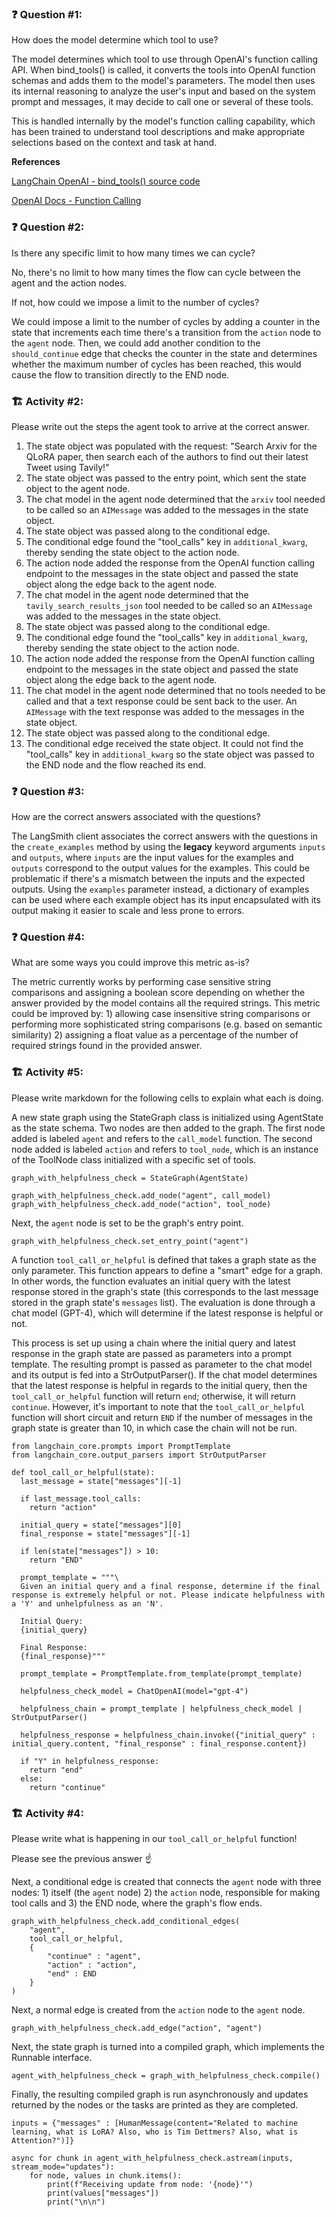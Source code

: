 ### ❓ Question #1:

How does the model determine which tool to use?

The model determines which tool to use through OpenAI's function calling API. When bind_tools() is called, it converts the tools into OpenAI function schemas and adds them to the model's parameters. The model then uses its internal reasoning to analyze the user's input and based on the system prompt and messages, it may decide to call one or several of these tools.

This is handled internally by the model's function calling capability, which has been trained to understand tool descriptions and make appropriate selections based on the context and task at hand.

**References**

[LangChain OpenAI - bind_tools() source code](https://github.com/langchain-ai/langchain/blob/master/libs/partners/openai/langchain_openai/chat_models/base.py#L1404)

[OpenAI Docs - Function Calling](https://platform.openai.com/docs/guides/function-calling?api-mode=responses&example=search-knowledge-base#overview)

### ❓ Question #2:

Is there any specific limit to how many times we can cycle?

No, there's no limit to how many times the flow can cycle between the agent and the action nodes.

If not, how could we impose a limit to the number of cycles?

We could impose a limit to the number of cycles by adding a counter in the state that increments each time there's a transition from the `action` node to the `agent` node. Then, we could add another condition to the `should_continue` edge that checks the counter in the state and determines whether the maximum number of cycles has been reached, this would cause the flow to transition directly to the END node.

### 🏗️ Activity #2:

Please write out the steps the agent took to arrive at the correct answer.

1. The state object was populated with the request: "Search Arxiv for the QLoRA paper, then search each of the authors to find out their latest Tweet using Tavily!"
2. The state object was passed to the entry point, which sent the state object to the agent node.
3. The chat model in the agent node determined that the `arxiv` tool needed to be called so an `AIMessage` was added to the messages in the state object.
4. The state object was passed along to the conditional edge.
5. The conditional edge found the "tool_calls" key in `additional_kwarg`, thereby sending the state object to the action node.
6. The action node added the response from the OpenAI function calling endpoint to the messages in the state object and passed the state object along the edge back to the agent node.
7. The chat model in the agent node determined that the `tavily_search_results_json` tool needed to be called so an `AIMessage` was added to the messages in the state object.
8. The state object was passed along to the conditional edge.
9. The conditional edge found the "tool_calls" key in `additional_kwarg`, thereby sending the state object to the action node.
10. The action node added the response from the OpenAI function calling endpoint to the messages in the state object and passed the state object along the edge back to the agent node.
11. The chat model in the agent node determined that no tools needed to be called and that a text response could be sent back to the user. An `AIMessage` with the text response was added to the messages in the state object.
12. The state object was passed along to the conditional edge.
13. The conditional edge received the state object. It could not find the "tool_calls" key in `additional_kwarg` so the state object was passed to the END node and the flow reached its end.

### ❓ Question #3:

How are the correct answers associated with the questions?

The LangSmith client associates the correct answers with the questions in the `create_examples` method by using the **legacy** keyword arguments `inputs` and `outputs`, where `inputs` are the input values for the examples and `outputs` correspond to the output values for the examples. This could be problematic if there's a mismatch between the inputs and the expected outputs. Using the `examples` parameter instead, a dictionary of examples can be used where each example object has its input encapsulated with its output making it easier to scale and less prone to errors.

### ❓ Question #4:

What are some ways you could improve this metric as-is?

The metric currently works by performing case sensitive string comparisons and assigning a boolean score depending on whether the answer provided by the model contains all the required strings. This metric could be improved by: 1) allowing case insensitive string comparisons or performing more sophisticated string comparisons (e.g. based on semantic similarity) 2) assigning a float value as a percentage of the number of required strings found in the provided answer.

### 🏗️ Activity #5:

Please write markdown for the following cells to explain what each is doing.

A new state graph using the StateGraph class is initialized using AgentState as the state schema. Two nodes are then added to the graph. The first node added is labeled `agent` and refers to the `call_model` function.
The second node added is labeled `action` and refers to `tool_node`, which is an instance of the ToolNode class initialized with a specific set of tools.

```
graph_with_helpfulness_check = StateGraph(AgentState)

graph_with_helpfulness_check.add_node("agent", call_model)
graph_with_helpfulness_check.add_node("action", tool_node)
```

Next, the `agent` node is set to be the graph's entry point.

```
graph_with_helpfulness_check.set_entry_point("agent")
```

A function `tool_call_or_helpful` is defined that takes a graph state as the only parameter.
This function appears to define a "smart" edge for a graph. In other words, the function evaluates an initial query with the latest response stored in the graph's state (this corresponds to the last message stored in the graph state's `messages` list). The evaluation is done through a chat model (GPT-4), which will determine if the latest response is helpful or not.

This process is set up using a chain where the initial query and latest response in the graph state are passed as parameters into a prompt template. The resulting prompt is passed as parameter to the chat model and its output is fed into a StrOutputParser(). If the chat model determines that the latest response is helpful in regards to the initial query, then the `tool_call_or_helpful` function will return `end`; otherwise, it will return `continue`. However, it's important to note that the `tool_call_or_helpful` function will short circuit and return `END` if the number of messages in the graph state is greater than 10, in which case the chain will not be run.

```
from langchain_core.prompts import PromptTemplate
from langchain_core.output_parsers import StrOutputParser

def tool_call_or_helpful(state):
  last_message = state["messages"][-1]

  if last_message.tool_calls:
    return "action"

  initial_query = state["messages"][0]
  final_response = state["messages"][-1]

  if len(state["messages"]) > 10:
    return "END"

  prompt_template = """\
  Given an initial query and a final response, determine if the final response is extremely helpful or not. Please indicate helpfulness with a 'Y' and unhelpfulness as an 'N'.

  Initial Query:
  {initial_query}

  Final Response:
  {final_response}"""

  prompt_template = PromptTemplate.from_template(prompt_template)

  helpfulness_check_model = ChatOpenAI(model="gpt-4")

  helpfulness_chain = prompt_template | helpfulness_check_model | StrOutputParser()

  helpfulness_response = helpfulness_chain.invoke({"initial_query" : initial_query.content, "final_response" : final_response.content})

  if "Y" in helpfulness_response:
    return "end"
  else:
    return "continue"
```

### 🏗️ Activity #4:

Please write what is happening in our `tool_call_or_helpful` function!

Please see the previous answer ☝️

Next, a conditional edge is created that connects the `agent` node with three nodes: 1) itself (the `agent` node) 2) the `action` node, responsible for making tool calls and 3) the END node, where the graph's flow ends.

```
graph_with_helpfulness_check.add_conditional_edges(
    "agent",
    tool_call_or_helpful,
    {
        "continue" : "agent",
        "action" : "action",
        "end" : END
    }
)
```

Next, a normal edge is created from the `action` node to the `agent` node.

```
graph_with_helpfulness_check.add_edge("action", "agent")
```

Next, the state graph is turned into a compiled graph, which implements the Runnable interface.

```
agent_with_helpfulness_check = graph_with_helpfulness_check.compile()
```

Finally, the resulting compiled graph is run asynchronously and updates returned by the nodes or the tasks are printed as they are completed.

```
inputs = {"messages" : [HumanMessage(content="Related to machine learning, what is LoRA? Also, who is Tim Dettmers? Also, what is Attention?")]}

async for chunk in agent_with_helpfulness_check.astream(inputs, stream_mode="updates"):
    for node, values in chunk.items():
        print(f"Receiving update from node: '{node}'")
        print(values["messages"])
        print("\n\n")
```
